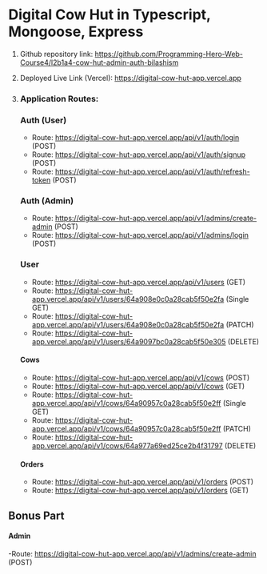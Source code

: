 # Digital Cow Hut in Typescript, Mongoose, Express  

1. Github repository link: https://github.com/Programming-Hero-Web-Course4/l2b1a4-cow-hut-admin-auth-bilashism  
2. Deployed Live Link (Vercel): https://digital-cow-hut-app.vercel.app     
3. ### Application Routes:  
  
   ### Auth (User)  
   - Route: https://digital-cow-hut-app.vercel.app/api/v1/auth/login (POST)  
   - Route: https://digital-cow-hut-app.vercel.app/api/v1/auth/signup (POST)  
   - Route:  https://digital-cow-hut-app.vercel.app/api/v1/auth/refresh-token (POST)  

   ### Auth (Admin)  
   - Route: https://digital-cow-hut-app.vercel.app/api/v1/admins/create-admin (POST)  
   - Route: https://digital-cow-hut-app.vercel.app/api/v1/admins/login (POST)  
   
   ### User
   - Route: https://digital-cow-hut-app.vercel.app/api/v1/users (GET)  
   - Route: https://digital-cow-hut-app.vercel.app/api/v1/users/64a908e0c0a28cab5f50e2fa (Single GET)  
   - Route: https://digital-cow-hut-app.vercel.app/api/v1/users/64a908e0c0a28cab5f50e2fa (PATCH)  
   - Route: https://digital-cow-hut-app.vercel.app/api/v1/users/64a9097bc0a28cab5f50e305 (DELETE)  

   #### Cows
   - Route: https://digital-cow-hut-app.vercel.app/api/v1/cows (POST)  
   - Route: https://digital-cow-hut-app.vercel.app/api/v1/cows (GET)  
   - Route: https://digital-cow-hut-app.vercel.app/api/v1/cows/64a90957c0a28cab5f50e2ff (Single GET)  
   - Route: https://digital-cow-hut-app.vercel.app/api/v1/cows/64a90957c0a28cab5f50e2ff (PATCH)  
   - Route: https://digital-cow-hut-app.vercel.app/api/v1/cows/64a977a69ed25ce2b4f31797 (DELETE)  

   #### Orders  
   - Route: https://digital-cow-hut-app.vercel.app/api/v1/orders (POST)  
   - Route: https://digital-cow-hut-app.vercel.app/api/v1/orders (GET)  


 ## Bonus Part

#### Admin
   -Route: https://digital-cow-hut-app.vercel.app/api/v1/admins/create-admin (POST)  

   